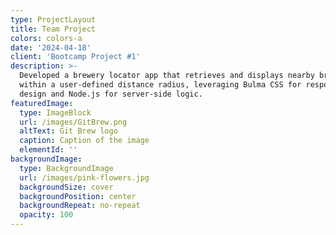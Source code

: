 ```yaml
---
type: ProjectLayout
title: Team Project
colors: colors-a
date: '2024-04-18'
client: 'Bootcamp Project #1'
description: >-
  Developed a brewery locator app that retrieves and displays nearby breweries
  within a user-defined distance radius, leveraging Bulma CSS for responsive
  design and Node.js for server-side logic.
featuredImage:
  type: ImageBlock
  url: /images/GitBrew.png
  altText: Git Brew logo
  caption: Caption of the image
  elementId: ''
backgroundImage:
  type: BackgroundImage
  url: /images/pink-flowers.jpg
  backgroundSize: cover
  backgroundPosition: center
  backgroundRepeat: no-repeat
  opacity: 100
---
```

<div style="text-align: center"><https://jovanna24.github.io/Room-3-Project-1/‬‭></div>

